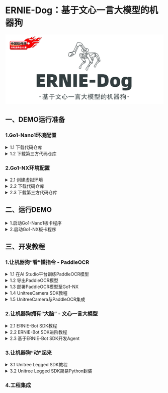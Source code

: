 # ERNIE-Dog：基于文心一言大模型的机器狗

<div align="center">
<img src="./attach/logo.jpg" width="700px">
</div>

## 一、DEMO运行准备

### 1.Go1-Nano1环境配置

<details>
<summary>1.1 下载代码仓库</summary>
</details>

<details>
<summary>1.2 下载第三方代码仓库</summary>
</details>

### 2.Go1-NX环境配置

<details>
<summary>2.1 创建虚拟环境</summary>

安装Miniconda。
> **关于为什么一定要装`Miniconda`**：调用文心一言`ERNIE-Bot`时需要安装`erniebot`包，该包要求的最低Python解释器版本为`Python>=3.8`，而`Go1-NX`预装的Python解释器版本为3.6，同时为了避免后续过程的其他麻烦（比如环境依赖冲突），因此安装`Miniconda`。*PS:有佬有其他solution可以用自己的方法，本`baseline`面向各水平广大群体。*

```sh
# 创建文件夹
mkdir -p ~/miniconda3

# 下载最新的Miniconda安装包
wget https://repo.anaconda.com/miniconda/Miniconda3-latest-Linux-aarch64.sh -O ~/miniconda3/miniconda.sh
```

> 如果在Go1板卡上遇到HTTPS证书相关问题问题，一般是由系统时间不准确导致的，执行如下指令自动同步系统时间：
```sh
sudo ntpdate ntp.aliyun.com
```

```sh
# 安装Miniconda
bash ~/miniconda3/miniconda.sh -b -u -p ~/miniconda3

# 删除安装包
rm -rf ~/miniconda3/miniconda.sh

# 初始化Miniconda环境
~/miniconda3/bin/conda init bash
source ~/.bashrc
```

这时你的命令行前面应该有小括号了`(base)`。

```sh
# 创建虚拟环境
conda create -n ernie_dog python=3.10

# 激活虚拟环境
conda activate ernie_dog
```
这时，命令行前面的小括号应该变成`(ernie_dog)`了，表示当前已经进入`ernie_dog`环境。

后面再执行相关代码时，记得确保在`ernie_dog`环境中。尤其是重启终端窗口之后，会默认以基础环境`base`启动。可参考以下命令：

```sh
# 创建新的虚拟环境
conda create -n <your-env-name> python=3.x

# 激活虚拟环境
conda activate <your-env-name>

# 退出虚拟环境
conda deactivate

# 删除虚拟环境
conda remove -n <your-env-name> --all # 慎用，不可逆！
```

</details>

<details>
<summary>2.2 下载代码仓库</summary>

下载Baseline代码仓库

```sh
# 下载到Home目录
cd ~

# 克隆Git仓库
git clone https://github.com/BestAnHongjun/ERNIE-Dog.git

# 如遇到网络问题，可由Gitee码云平台下载
# git clone https://gitee.com/an_hongjun/ERNIE-Dog.git
```

安装依赖项

```sh
# 进入仓库主目录
cd ERNIE-Dog

# 安装依赖项
python -m pip install -r requirements-nx.txt
```

</details>

<details>
<summary>2.3 下载第三方代码仓库</summary>

下载宇树运动SDK

```sh
# 由GitHub拉取仓库
git clone https://github.com/unitreerobotics/unitree_legged_sdk.git

# 与本Demo保持一致版本
cd unitree_legged_sdk
git checkout 4539a6c10dfbc9781cea6fcb7d51bc6ddc6f71e1

# 安装编译依赖项
sudo apt install libmsgpack-dev

# 编译SDK
mkdir build
cd build
cmake -DPYTHON_BUILD=TRUE ..
cmake .. \
    -DPYTHON_BUILD=TRUE \
    -DPYTHON_EXECUTABLE=$(python -c "import sys; print(sys.executable)") \
    -DPYTHON_INCLUDE_DIR=$(python -c "from distutils.sysconfig import get_python_inc; print(get_python_inc())")  \
    -DPYTHON_LIBRARY=$(python -c "import distutils.sysconfig as sysconfig; print(sysconfig.get_config_var('LIBDIR'))")
make -j4
sudo make install
```

</details>

## 二、运行DEMO

<details>
<summary>1.启动Go1-Nano1板卡程序</summary>
</details>

<details>
<summary>2.启动Go1-NX板卡程序</summary>
</details>

## 三、开发教程

### 1.让机器狗“看”懂指令 - PaddleOCR
<details>
<summary>1.1 在AI Studio平台训练PaddleOCR模型</summary>
</details>

<details>
<summary>1.2 导出PaddleOCR模型</summary>
</details>

<details>
<summary>1.3 部署PaddleOCR模型至Go1-NX</summary>
</details>

<details>
<summary>1.4 UnitreeCamera SDK教程</summary>
</details>

<details>
<summary>1.5 UnitreeCamera与PaddleOCR集成</summary>
</details>

### 2.让机器狗拥有“大脑” - 文心一言大模型
<details>
<summary>2.1 ERNIE-Bot SDK教程</summary>
</details>

<details>
<summary>2.2 ERNIE-Bot SDK进阶教程</summary>
</details>

<details>
<summary>2.3 基于ERNIE-Bot SDK开发Agent</summary>
</details>

### 3.让机器狗“动”起来

<details>
<summary>3.1 Unitree Legged SDK教程</summary>
</details>

<details>
<summary>3.2 Unitree Legged SDK简易Python封装</summary>
</details>

### 4.工程集成